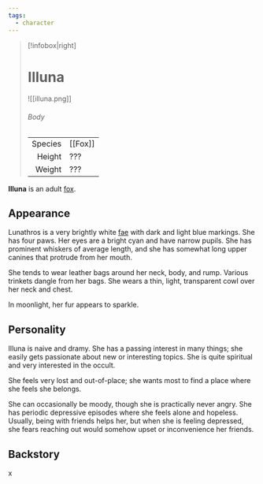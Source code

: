 ```yaml
---
tags:
  - character
---
```

> [!infobox|right]
> # Illuna
> ![[illuna.png]]
> ###### Body
> |  |  |
> | ---: | ---- |
> | Species | [[Fox]] |
> | Height | ??? |
> | Weight | ??? |

**Illuna** is an adult [fox](Fox.md).

## Appearance
Lunathros is a very brightly white [fae](Fae.md) with dark and light blue markings. She has four paws. Her eyes are a bright cyan and have narrow pupils. She has prominent whiskers of average length, and she has somewhat long upper canines that protrude from her mouth.

She tends to wear leather bags around her neck, body, and rump. Various trinkets dangle from her bags. She wears a thin, light, transparent cowl over her neck and chest.

In moonlight, her fur appears to sparkle.

## Personality
Illuna is naive and dramy. She has a passing interest in many things; she easily gets passionate about new or interesting topics. She is quite spiritual and very interested in the occult.

She feels very lost and out-of-place; she wants most to find a place where she feels she belongs.

She can occasionally be moody, though she is practically never angry. She has periodic depressive episodes where she feels alone and hopeless. Usually, being with friends helps her, but when she is feeling depressed, she fears reaching out would somehow upset or inconvenience her friends.

## Backstory
x